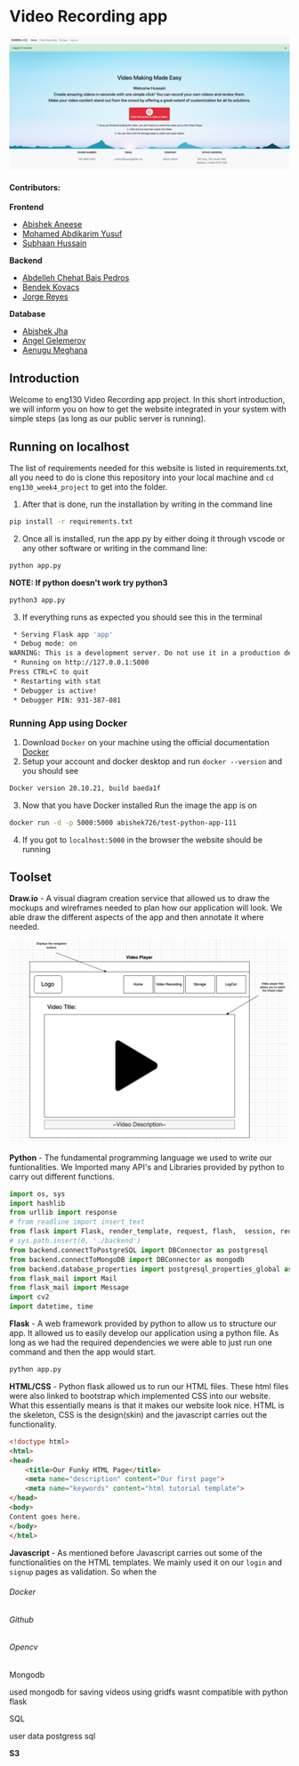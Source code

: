 # Video Recording app
![Alt text](/images/homepage.png)

#### Contributors:

**Frontend**

-  [Abishek Aneese](https://github.com/AbisheK0726)
-  [Mohamed Abdikarim Yusuf](https://github.com/MoeShaa123)
-  [Subhaan Hussain](https://github.com/Subzy132)

**Backend**

-  [Abdelleh Chehat Bais Pedros](https://github.com/AbdellahChehat)
-  [Bendek Kovacs](https://github.com/Benedek4000)
- [Jorge Reyes ](https://github.com/Jorge2091)

**Database**

-  [Abishek Jha](https://github.com/abhishek-jha-ce)
-  [Angel Gelemerov](https://github.com/AGelemerov)
-  [Aenugu Meghana](https://github.com/meghanasrividya)

## Introduction
Welcome to eng130 Video Recording app project. In this short introduction, we will inform you on how to get the website integrated in your system with simple steps (as long as our public server is running). 
## Running on localhost 

The list of requirements needed for this website is listed in requirements.txt, all you need to do is clone this repository into your local machine and `cd eng130_week4_project` to get into the folder. 
1. After that is done, run the installation by writing in the command line

```bash
pip install -r requirements.txt
```

2. Once all is installed, run the app.py by either doing it through vscode or any other software or writing in the command line:

```bash
python app.py
```

**NOTE: If python doesn't work try python3**

```bash
python3 app.py
```

3. If everything runs as expected you should see this in the terminal

```bash
 * Serving Flask app 'app'
 * Debug mode: on
WARNING: This is a development server. Do not use it in a production deployment. Use a production WSGI server instead.
 * Running on http://127.0.0.1:5000
Press CTRL+C to quit
 * Restarting with stat
 * Debugger is active!
 * Debugger PIN: 931-387-081
```

### Running App using Docker

1. Download `Docker` on your machine using the official documentation [Docker](https://www.docker.com)
2. Setup your account and docker desktop and run `docker --version` and you should see
```bash
Docker version 20.10.21, build baeda1f
```
3. Now that you have Docker installed Run the image the app is on 
```bash
docker run -d -p 5000:5000 abishek726/test-python-app-111
```
4. If you got to `localhost:5000` in the browser the website should be running

## Toolset

**Draw.io** - A visual diagram creation service that allowed us to draw the mockups and wireframes needed to plan how our application will look. We able draw the different aspects of the app and then annotate it where needed.

![Alt text](/images/wireframes/VideoPlayer.png)

**Python** - The fundamental programming language we used to write our funtionalities. We Imported many API's and Libraries provided by python to carry out different functions. 

```python
import os, sys
import hashlib
from urllib import response
# from readline import insert_text
from flask import Flask, render_template, request, flash,  session, redirect, url_for, make_response, Response
# sys.path.insert(0, './backend')
from backend.connectToPostgreSQL import DBConnector as postgresql
from backend.connectToMongoDB import DBConnector as mongodb
from backend.database_properties import postgresql_properties_global as psql_prop, mongodb_properties_global as db_m
from flask_mail import Mail
from flask_mail import Message
import cv2
import datetime, time
```

**Flask** - A web framework provided by python to allow us to structure our app. It allowed us to easily develop our application using a python file. As long as we had the required dependencies we were able to just run one command and then the app would start. 
```bash
python app.py
```
**HTML/CSS** - Python flask allowed us to run our HTML files. These html files were also linked to bootstrap which implemented CSS into our website. What this essentially means is that it makes our website look nice. HTML is the skeleton, CSS is the design(skin) and the javascript carries out the functionality. 

```html
<!doctype html>
<html>
<head>
    <title>Our Funky HTML Page</title>
    <meta name="description" content="Our first page">
    <meta name="keywords" content="html tutorial template">
</head>
<body>
Content goes here.
</body>
</html>
```
**Javascript** - As mentioned before Javascript carries out some of the functionalities on the HTML templates. We mainly used it on our `login` and `signup` pages as validation. So when the 
###### Docker
###### Github
###### Opencv
Mongodb

used mongodb
for saving videos using gridfs
wasnt compatible with python flask

SQL

user data
postgress sql 

**S3**